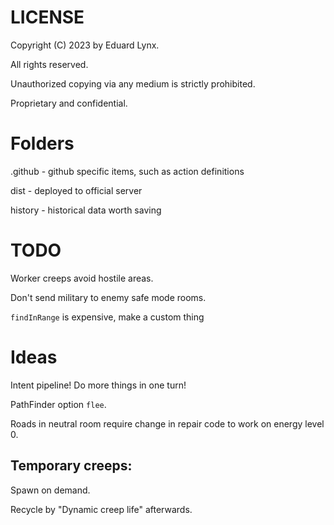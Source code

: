 # LICENSE
Copyright (C) 2023 by Eduard Lynx.

All rights reserved.

Unauthorized copying via any medium is strictly prohibited.

Proprietary and confidential.

# Folders
.github - github specific items, such as action definitions

dist - deployed to official server

history - historical data worth saving

# TODO
Worker creeps avoid hostile areas.

Don't send military to enemy safe mode rooms.

`findInRange` is expensive, make a custom thing

# Ideas
Intent pipeline! Do more things in one turn!

PathFinder option `flee`.

Roads in neutral room require change in repair code to work on energy level 0.

## Temporary creeps:

Spawn on demand.

Recycle by "Dynamic creep life" afterwards.
